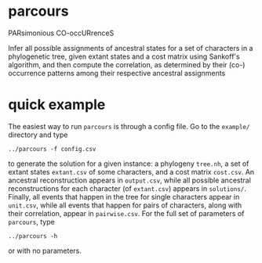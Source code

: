 # parcours

PARsimonious CO-occURrenceS

Infer all possible assignments of ancestral states for a set of
characters in a phylogenetic tree, given extant states and a cost
matrix using Sankoff's algorithm, and then compute the correlation, as
determined by their (co-) occurrence patterns among their respective
ancestral assignments

# quick example

The easiest way to run `parcours` is through a config file.  Go to the
`example/` directory and type

    ../parcours -f config.csv

to generate the solution for a given instance: a phylogeny `tree.nh`,
a set of extant states `extant.csv` of some characters, and a cost
matrix `cost.csv`.  An ancestral reconstruction appears in
`output.csv`, while all possible ancestral reconstructions for each
character (of `extant.csv`) appears in `solutions/`.  Finally, all
events that happen in the tree for single characters appear in
`unit.csv`, while all events that happen for pairs of characters,
along with their correlation, appear in `pairwise.csv`.  For the full
set of parameters of `parcours`, type

    ../parcours -h

or with no parameters.
